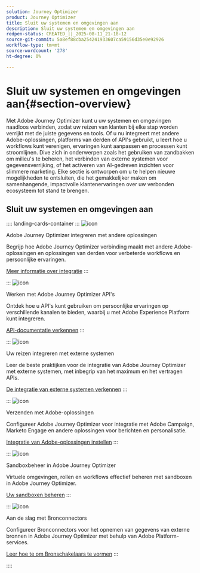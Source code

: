 ```yaml
---
solution: Journey Optimizer
product: Journey Optimizer
title: Sluit uw systemen en omgevingen aan
description: Sluit uw systemen en omgevingen aan
redpen-status: CREATED_||_2025-08-11_21-18-12
source-git-commit: 5a8ef88cba254241933607ca59156d35e0e92926
workflow-type: tm+mt
source-wordcount: '278'
ht-degree: 0%

---
```



# Sluit uw systemen en omgevingen aan{#section-overview}

Met Adobe Journey Optimizer kunt u uw systemen en omgevingen naadloos verbinden, zodat uw reizen van klanten bij elke stap worden verrijkt met de juiste gegevens en tools. Of u nu integreert met andere Adobe-oplossingen, platforms van derden of API&#39;s gebruikt, u leert hoe u workflows kunt verenigen, ervaringen kunt aanpassen en processen kunt stroomlijnen. Dive zich in onderwerpen zoals het gebruiken van zandbakken om milieu&#39;s te beheren, het verbinden van externe systemen voor gegevensverrijking, of het activeren van AI-gedreven inzichten voor slimmere marketing. Elke sectie is ontworpen om u te helpen nieuwe mogelijkheden te ontsluiten, die het gemakkelijker maken om samenhangende, impactvolle klantenervaringen over uw verbonden ecosysteem tot stand te brengen.

## Sluit uw systemen en omgevingen aan

:::: landing-cards-container
:::
![icon](https://cdn.experienceleague.adobe.com/icons/puzzle-piece.svg?lang=nl-NL)

Adobe Journey Optimizer integreren met andere oplossingen

Begrijp hoe Adobe Journey Optimizer verbinding maakt met andere Adobe-oplossingen en oplossingen van derden voor verbeterde workflows en persoonlijke ervaringen.

[Meer informatie over integratie](../using/integrations/ajo-integrations.md)
:::

:::
![icon](https://cdn.experienceleague.adobe.com/icons/code-branch.svg?lang=nl-NL)

Werken met Adobe Journey Optimizer API&#39;s

Ontdek hoe u API&#39;s kunt gebruiken om persoonlijke ervaringen op verschillende kanalen te bieden, waarbij u met Adobe Experience Platform kunt integreren.

[API-documentatie verkennen](../using/configuration/ajo-apis.md)
:::

:::
![icon](https://cdn.experienceleague.adobe.com/icons/puzzle-piece.svg?lang=nl-NL)

Uw reizen integreren met externe systemen

Leer de beste praktijken voor de integratie van Adobe Journey Optimizer met externe systemen, met inbegrip van het maximum en het vertragen APIs.

[De integratie van externe systemen verkennen](external-systems-landing-page.md)
:::

:::
![icon](https://cdn.experienceleague.adobe.com/icons/puzzle-piece.svg?lang=nl-NL)

Verzenden met Adobe-oplossingen

Configureer Adobe Journey Optimizer voor integratie met Adobe Campaign, Marketo Engage en andere oplossingen voor berichten en personalisatie.

[Integratie van Adobe-oplossingen instellen](adobe-solutions-landing-page.md)
:::

:::
![icon](https://cdn.experienceleague.adobe.com/icons/gear.svg?lang=nl-NL)

Sandboxbeheer in Adobe Journey Optimizer

Virtuele omgevingen, rollen en workflows effectief beheren met sandboxen in Adobe Journey Optimizer.

[Uw sandboxen beheren](sandbox-landing-page.md)
:::

:::
![icon](https://cdn.experienceleague.adobe.com/icons/circle-play.svg?lang=nl-NL)

Aan de slag met Bronconnectors

Configureer Bronconnectors voor het opnemen van gegevens van externe bronnen in Adobe Journey Optimizer met behulp van Adobe Platform-services.

[Leer hoe te om Bronschakelaars te vormen](../using/start/get-started-sources.md)
:::

::::
